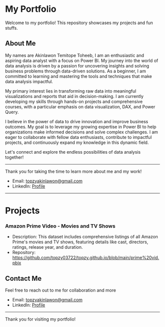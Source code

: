 # My Portfolio

Welcome to my portfolio! This repository showcases my projects and fun stuffs.
## About Me

My names are Akinlawon Temitope Toheeb, I am an enthusiastic and aspiring data analyst with a focus on Power BI. My journey into the world of data analysis is driven by a passion for uncovering insights and solving business problems through data-driven solutions. As a beginner, I am committed to learning and mastering the tools and techniques that make data analysis impactful.

My primary interest lies in transforming raw data into meaningful visualizations and reports that aid in decision-making. I am currently developing my skills through hands-on projects and comprehensive courses, with a particular emphasis on data visualization, DAX, and Power Query.

I believe in the power of data to drive innovation and improve business outcomes. My goal is to leverage my growing expertise in Power BI to help organizations make informed decisions and solve complex challenges. I am eager to collaborate with fellow data enthusiasts, contribute to impactful projects, and continuously expand my knowledge in this dynamic field.

Let's connect and explore the endless possibilities of data analysis together!

---

Thank you for taking the time to learn more about me and my work!

- Email: topzyakinlawon@gmail.com
- LinkedIn: [Profile](www.linkedin.com/in/akintemitope)

---

# Projects

### Amazon Prime Video - Movies and TV Shows

- Description: This dataset includes comprehensive listings of all Amazon Prime's movies and TV shows, featuring details like cast, directors, ratings, release year, and duration.
- Repository: https://github.com/topzy03722/topzy.github.io/blob/main/prime%20vid.pbix

 


## Contact Me

Feel free to reach out to me for collaboration and more

- Email: topzyakinlawon@gmail.com
- LinkedIn: [Profile](https://www.linkedin.com/in/prince-nwaekwu/)

---

Thank you for visiting my portfolio!

<!---
topzy03722/topzy03722 is a ✨ special ✨ repository because its `README.md` (this file) appears on your GitHub profile.
You can click the Preview link to take a look at your changes.
--->
